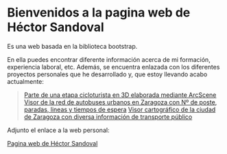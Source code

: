 <h1>Bienvenidos a la pagina web de Héctor Sandoval</h1>

Es una web basada en la biblioteca bootstrap. 

En ella puedes encontrar diferente información acerca de mi formación, experiencia laboral, etc. Además, se encuentra enlazada con los diferentes proyectos personales que he desarrollado y, que estoy llevando acabo actualmente:

> [Parte de una etapa cicloturista en 3D elaborada mediante ArcScene](https://hectorsandovalcordon.github.io/video)
> [Visor de la red de autobuses urbanos en Zaragoza con Nº de poste, paradas, lineas y tiempos de espera](https://hectorsandovalcordon.github.io/transporte.html)
> [Visor cartográfico de la ciudad de Zaragoza con diversa información de transporte público](https://hectorsandovalcordon.github.io/catastro.html)


Adjunto el enlace a la web personal:

[Pagina web de Héctor Sandoval](https://hectorsandovalcordon.github.io/)

